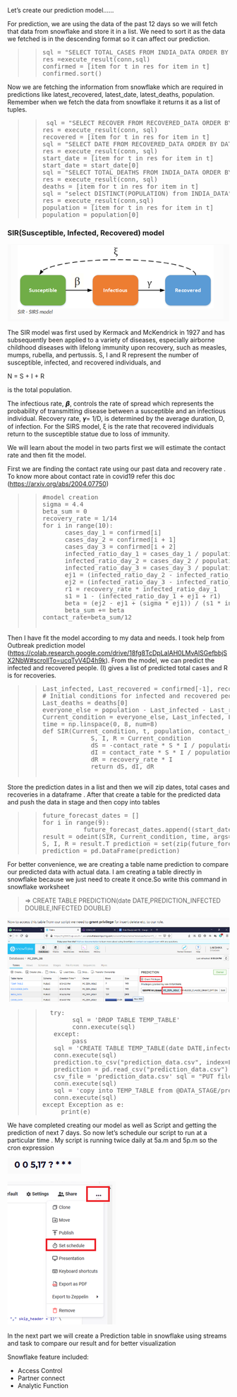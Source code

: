 Let’s create our prediction model……

For prediction, we are using the data of the past 12 days so we will fetch that data from snowflake and store it in a list. We need to sort it as the data we fetched is in the descending format so it can affect our prediction.

>> <pre>sql = "SELECT TOTAL_CASES FROM INDIA_DATA ORDER BY DATE DESC LIMIT 12" 
>>res =execute_result(conn,sql) 
>>confirmed = [item for t in res for item in t] 
>>confirmed.sort()</pre>

Now we are fetching the information from snowflake which are required in predictions like latest_recovered, latest_date, latest_deaths, population. Remember when we fetch the data from snowflake it returns it as a list of tuples.

>> <pre> sql = "SELECT RECOVER FROM RECOVERED_DATA ORDER BY DATE DESC LIMIT 1" 
>>res = execute_result(conn, sql) 
>>recovered = [item for t in res for item in t]
>>sql = "SELECT DATE FROM RECOVERED_DATA ORDER BY DATE DESC LIMIT 1" 
>>res = execute_result(conn, sql) 
>>start_date = [item for t in res for item in t] 
>>start_date = start_date[0] 
>>sql = "SELECT TOTAL_DEATHS FROM INDIA_DATA ORDER BY DATE DESC LIMIT 1" 
>>res = execute_result(conn, sql) 
>>deaths = [item for t in res for item in t]
>>sql = "select DISTINCT(POPULATION) from INDIA_DATA" 
>>res = execute_result(conn,sql) 
>>population = [item for t in res for item in t] 
>>population = population[0]</pre>

### SIR(Susceptible, Infected, Recovered) model

![](SIR.PNG)

The SIR model was first used by Kermack and McKendrick in 1927 and has subsequently been applied to a variety of diseases, especially airborne childhood diseases with lifelong immunity upon recovery, such as measles, mumps, rubella, and pertussis. S, I and R represent the number of susceptible, infected, and recovered individuals, and 

N = S + I + R

is the total population.

The infectious rate, 𝞫, controls the rate of spread which represents the probability of transmitting disease between a susceptible and an infectious individual. Recovery rate, 𝜸= 1/D, is determined by the average duration, D, of infection. For the SIRS model, ξ is the rate that recovered individuals return to the susceptible statue due to loss of immunity.

We will learn about the model in two parts first we will estimate the contact rate and then fit the model. 

First we are finding the contact rate using our past data and recovery rate . To know more about contact rate in covid19 refer this doc (https://arxiv.org/abs/2004.07750)

>> <pre>#model creation    
>>sigma = 4.4    
>>beta_sum = 0    
>>recovery_rate = 1/14    
>>for i in range(10):        
>>       cases_day_1 = confirmed[i]        
>>       cases_day_2 = confirmed[i + 1]        
>>       cases_day_3 = confirmed[i + 2]        
>>       infected_ratio_day_1 = cases_day_1 / population        
>>       infected_ratio_day_2 = cases_day_2 / population        
>>       infected_ratio_day_3 = cases_day_3 / population        
>>       ej1 = (infected_ratio_day_2 - infected_ratio_day_1 + (recovery_rate * infected_ratio_day_1)) / sigma        
>>       ej2 = (infected_ratio_day_3 - infected_ratio_day_2 + (recovery_rate * infected_ratio_day_2)) / sigma        
>>       r1 = recovery_rate * infected_ratio_day_1        
>>       s1 = 1 - (infected_ratio_day_1 + ej1 + r1)        
>>       beta = (ej2 - ej1 + (sigma * ej1)) / (s1 * infected_ratio_day_1)        
>>       beta_sum += beta
>>contact_rate=beta_sum/12

Then I have fit the model according to my data and needs. I took help from Outbreak prediction model (https://colab.research.google.com/drive/18fg8TcDpLalAH0LMvAlSGefbbjSX2NbW#scrollTo=ucqTyV4D4h9k). From the model, we can predict the infected and recovered people. (I) gives a list of predicted total cases and R is for recoveries.

>> <pre>Last_infected, Last_recovered = confirmed[-1], recovered[0]  
>> # Initial conditions for infected and recovered people    
>>Last_deaths = deaths[0]
>>everyone_else = population - Last_infected - Last_recovered - Last_deaths     
>>Current_condition = everyone_else, Last_infected, Last_recovered
>>time = np.linspace(0, 8, num=8)    
>>def SIR(Current_condition, t, population, contact_rate, recovery_rate):        
>>              S, I, R = Current_condition        
>>              dS = -contact_rate * S * I / population        
>>              dI = contact_rate * S * I / population - recovery_rate * I        
>>              dR = recovery_rate * I        
>>              return dS, dI, dR

Store the prediction dates in a list and then we will zip dates, total cases and recoveries in a dataframe . After that create a table for the predicted data and push the data in stage and then copy into tables

>> <pre>future_forecast_dates = [] 
>> for i in range(9): 
>>            future_forecast_dates.append((start_date + timedelta(days=i)).strftime("%m/%d/%Y")) 
>>result = odeint(SIR, Current_condition, time, args=(population, contact_rate, recovery_rate)) 
>>S, I, R = result.T prediction = set(zip(future_forecast_dates[-10:], I ,R)) 
>>prediction = pd.DataFrame(prediction)</pre>

For better convenience, we are creating a table name prediction to compare our predicted data with actual data. I am creating a table directly in snowflake because we just need to create it once.So write this command in snowflake worksheet

>    ⇒ CREATE TABLE PREDICTION(date DATE,PREDICTION_INFECTED DOUBLE,INFECTED DOUBLE)


![](privelege.PNG)

>> <pre>  try: 
>>         sql = 'DROP TABLE TEMP_TABLE' 
>>         conn.execute(sql) 
>>    except: 
>>         pass 
>>    sql = 'CREATE TABLE TEMP_TABLE(date DATE,infected DOUBLE , recovered DOUBLE)' 
>>    conn.execute(sql)
>>    prediction.to_csv("prediction_data.csv", index=False, header=False) 
>>    prediction = pd.read_csv("prediction_data.csv")
>>    csv_file = 'prediction_data.csv' sql = "PUT file://" + csv_file + " @DATA_STAGE auto_compress=true" 
>>    conn.execute(sql)
>>    sql = 'copy into TEMP_TABLE from @DATA_STAGE/prediction_data.csv.gz file_format = (type = "csv" field_delimiter = "," skip_header = 1)' \ 'ON_ERROR = "ABORT_STATEMENT" ' 
>>    conn.execute(sql)
>>except Exception as e: 
>>      print(e) </pre>

We have completed creating our model as well as Script and getting the prediction of next 7 days. So now let’s schedule our script to run at a particular time . My script is running twice daily at 5a.m and 5p.m so the cron expression 

![](cron.PNG)

![](schedule.PNG)

In the next part we will create a Prediction table in snowflake using streams and task to compare our result and for better visualization

Snowflake feature included:

* Access Control
* Partner connect
* Analytic Function


